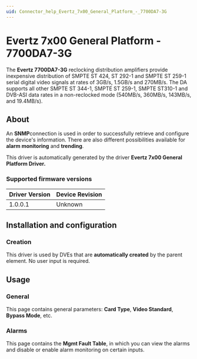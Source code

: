 ```yaml
---
uid: Connector_help_Evertz_7x00_General_Platform_-_7700DA7-3G
---
```


# Evertz 7x00 General Platform - 7700DA7-3G

The **Evertz 7700DA7-3G** reclocking distribution amplifiers provide inexpensive distribution of SMPTE ST 424, ST 292-1 and SMPTE ST 259-1 serial digital video signals at rates of 3GB/s, 1.5GB/s and 270MB/s. The DA supports all other SMPTE ST 344-1, SMPTE ST 259-1, SMPTE ST310-1 and DVB-ASI data rates in a non-reclocked mode (540MB/s, 360MB/s, 143MB/s, and 19.4MB/s).

## About

An **SNMP**connection is used in order to successfully retrieve and configure the device's information. There are also different possibilities available for **alarm monitoring** and **trending**.

This driver is automatically generated by the driver **Evertz 7x00 General Platform Driver.**

### Supported firmware versions

| **Driver Version** | **Device Revision** |
|--------------------|---------------------|
| 1.0.0.1            | Unknown             |

## Installation and configuration

### Creation

This driver is used by DVEs that are **automatically created** by the parent element. No user input is required.

## Usage

### General

This page contains general parameters: **Card Type**, **Video Standard**, **Bypass Mode**, etc.

### Alarms

This page contains the **Mgmt Fault Table**, in which you can view the alarms and disable or enable alarm monitoring on certain inputs.
